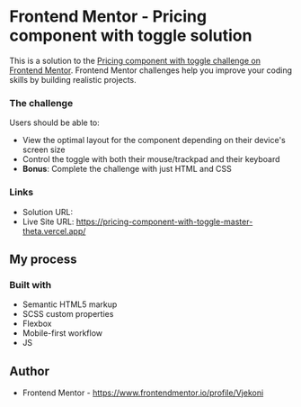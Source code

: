 # Frontend Mentor - Pricing component with toggle solution

This is a solution to the [Pricing component with toggle challenge on Frontend Mentor](https://www.frontendmentor.io/challenges/pricing-component-with-toggle-8vPwRMIC). Frontend Mentor challenges help you improve your coding skills by building realistic projects. 

### The challenge

Users should be able to:

- View the optimal layout for the component depending on their device's screen size
- Control the toggle with both their mouse/trackpad and their keyboard
- **Bonus**: Complete the challenge with just HTML and CSS

### Links

- Solution URL: 
- Live Site URL: https://pricing-component-with-toggle-master-theta.vercel.app/

## My process

### Built with

- Semantic HTML5 markup
- SCSS custom properties
- Flexbox
- Mobile-first workflow
- JS


## Author

- Frontend Mentor - https://www.frontendmentor.io/profile/Vjekoni
